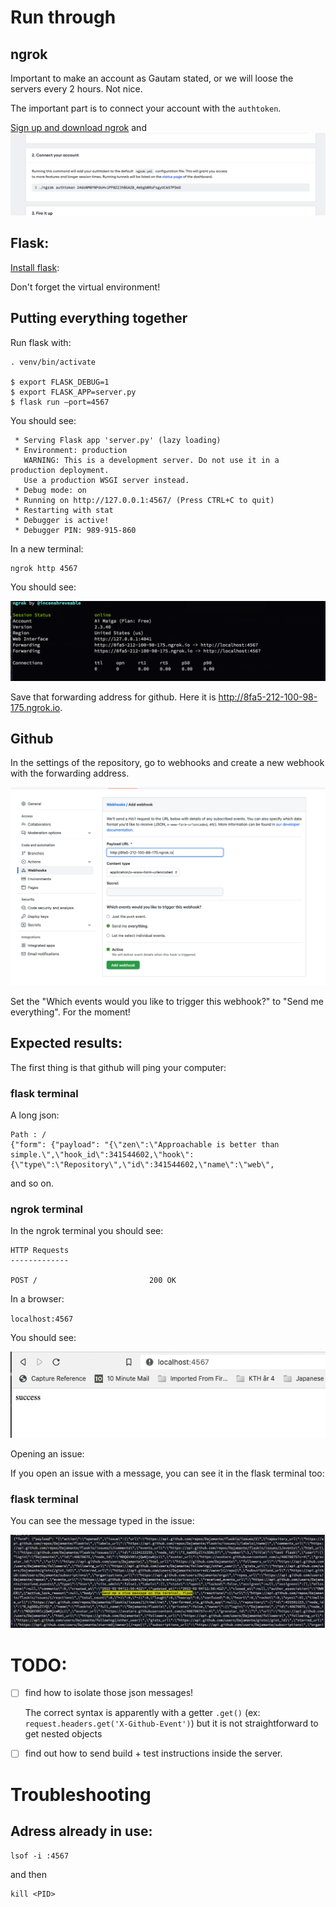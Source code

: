 # Run through

## ngrok

Important to make an account as Gautam stated, or we will loose the servers every 2 hours. Not nice.

The important part is to connect your account with the `authtoken`.

[Sign up and download ngrok](https://dashboard.ngrok.com/get-started/setup) and ![do the authken](ngrok.png)

## Flask:

[Install flask](https://flask.palletsprojects.com/en/2.0.x/installation/?highlight=venv): 

Don't forget the virtual environment! 



## Putting everything together
Run flask with:

```term
. venv/bin/activate

$ export FLASK_DEBUG=1
$ export FLASK_APP=server.py
$ flask run —port=4567
```

You should see:

```term
 * Serving Flask app 'server.py' (lazy loading)
 * Environment: production
   WARNING: This is a development server. Do not use it in a production deployment.
   Use a production WSGI server instead.
 * Debug mode: on
 * Running on http://127.0.0.1:4567/ (Press CTRL+C to quit)
 * Restarting with stat
 * Debugger is active!
 * Debugger PIN: 989-915-860
 ```

In a new terminal:

 ```
 ngrok http 4567
 ```
You should see:

 ![ngrok online](ngrokonline.png)

Save that forwarding address for github. 
Here it is http://8fa5-212-100-98-175.ngrok.io.

## Github

In the settings of the repository, go to webhooks and create a new webhook with the forwarding address.

![webhook](webhook.png)

Set the "Which events would you like to trigger this webhook?" to "Send me everything". For the moment!


## Expected results:

The first thing is that github will ping your computer:

### flask terminal

A long json:

```
Path : /
{"form": {"payload": "{\"zen\":\"Approachable is better than simple.\",\"hook_id\":341544602,\"hook\":{\"type\":\"Repository\",\"id\":341544602,\"name\":\"web\",
```

and so on.

### ngrok terminal
In the ngrok terminal you should see:

```
HTTP Requests
-------------

POST /                         200 OK
```



 In a browser:

`localhost:4567`

You should see:

 ![browser](browser.png)

Opening an issue:

If you open an issue with a message, you can see it in the flask terminal too:

### flask terminal

You can see the message typed in the issue:

![issue](flask_issue.png)



# TODO:

- [ ] find how to isolate those json messages!
  
  The correct syntax is apparently with a getter `.get()` (ex: `request.headers.get('X-Github-Event')`) but it is not straightforward to get nested objects
- [ ] find out how to send build + test instructions inside the server.

# Troubleshooting

## Adress already in use:

```
lsof -i :4567
```

and then
```
kill <PID>
```